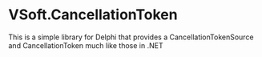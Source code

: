 # VSoft.CancellationToken

This is a simple library for Delphi that provides a CancellationTokenSource and CancellationToken much like those in .NET
